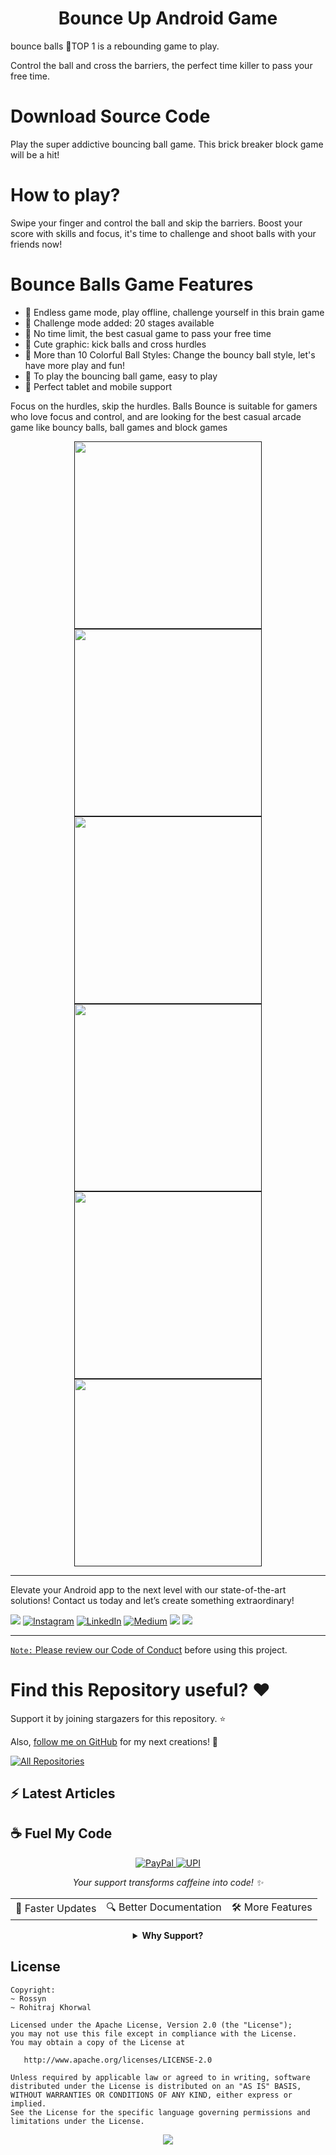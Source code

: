 <p align="center">
  <h1 align="center">Bounce Up Android Game</h1>
  
bounce balls
📣TOP 1 is a rebounding game to play.

Control the ball and cross the barriers, the perfect time killer to pass your free time.


# 

# Download Source Code
Play the super addictive bouncing ball game. This brick breaker block game will be a hit!

# How to play?
Swipe your finger and control the ball and skip the barriers. Boost your score with skills and focus, it's time to challenge and shoot balls with your friends now!

# Bounce Balls Game Features

- 🔹 Endless game mode, play offline, challenge yourself in this brain game
- 🎈 Challenge mode added: 20 stages available
- 🔹 No time limit, the best casual game to pass your free time
- 🎈 Cute graphic: kick balls and cross hurdles
- 🔹 More than 10 Colorful Ball Styles: Change the bouncy ball style, let's have more play and fun!
- 🎈 To play the bouncing ball game, easy to play
- 🎈 Perfect tablet and mobile support

Focus on the hurdles, skip the hurdles. Balls Bounce is suitable for gamers who love focus and control, and are looking for the best casual arcade game like bouncy balls, ball games and block games

<p align="center">
    <a href="">
      <img src="https://user-images.githubusercontent.com/97843190/188789276-771047b6-1aa6-4666-a36a-0fd533551139.png" width="300"/>
    </a>
    <a href="">
      <img src="https://user-images.githubusercontent.com/97843190/188789238-e305fe3a-73ae-42ab-8b0c-bbfec0a1cbcf.png" width="300"/>
    </a>
    <a href="">
      <img src="https://user-images.githubusercontent.com/97843190/188789250-a9b5f9c8-b215-4207-9f5e-9fc99630c078.png" width="300"/>
    </a>
       <a href="">
      <img src="https://user-images.githubusercontent.com/97843190/188789256-ed97e27f-f688-4a68-859e-fada05119d36.png" width="300"/>
    </a>
        <a href="">
      <img src="https://user-images.githubusercontent.com/97843190/188789263-81f341ce-3164-48e1-ba81-88907f462783.png" width="300"/>
    </a>
        <a href="">
      <img src="https://user-images.githubusercontent.com/97843190/188789268-f351a2cf-322b-49e7-b09b-3dd05d34af47.png" width="300"/>
    </a>
  </p>


---
  
Elevate your Android app to the next level with our state-of-the-art solutions! Contact us today and let’s create something extraordinary!

<div align="start">
  
<a href="mailto:banrossyn@gmail.com"><img src="https://img.shields.io/badge/Gmail-EA4335.svg?logo=Gmail&logoColor=white"></a>
[![Instagram](https://img.shields.io/badge/Instagram-%23E4405F.svg?logo=Instagram&logoColor=white)](https://instagram.com/rohitraj.khorwal) [![LinkedIn](https://img.shields.io/badge/LinkedIn-%230077B5.svg?logo=linkedin&logoColor=white)](https://www.linkedin.com/in/rohitrajkhorwal/) [![Medium](https://img.shields.io/badge/Medium-12100E?logo=medium&logoColor=white)](https://medium.com/@rohitrajkhorwal) 
<a href="https://t.me/banrossyn" target="_blank"><img src="https://img.shields.io/badge/Telegram-26A5E4.svg?logo=Telegram&logoColor=white"></a>
<a href="https://wa.me/+919694260426/" target="_blank"><img src="https://img.shields.io/badge/WhatsApp-25D366.svg?logo=WhatsApp&logoColor=white">
</div>


---

`Note:` Please review our [Code of Conduct](./CODE_OF_CONDUCT.md) before using this project.
# Find this Repository useful? ❤️

Support it by joining stargazers for this repository. ⭐

Also, [follow me on GitHub](https://github.com/AndroidWithRossyn/) for my next creations! 🤩

<p align="left">
<a href="https://github.com/AndroidWithRossyn?tab=repositories&sort=stargazers"><img alt="All Repositories" title="All Repositories" src="https://custom-icon-badges.demolab.com/badge/-Click%20Here%20For%20All%20My%20Repos-1F222E?style=for-the-badge&logoColor=white&logo=repo"/></a>
  
</p>


## :zap: Latest Articles

<!-- ARTICLES:START -->

<!-- ARTICLES:END -->




## ☕ Fuel My Code

<div align="center">
  <a href="https://www.paypal.com/paypalme/banrossyn">
    <img src="https://img.shields.io/badge/Support_My_Work-00457C?style=for-the-badge&logo=paypal&logoColor=white" alt="PayPal"/>
  </a>
   <a href="https://github.com/AndroidWithRossyn/AndroidWithRossyn/blob/main/donate/upi_scan.jpg?raw=true">
    <img src="https://img.shields.io/badge/Support_via_UPI-4CAF50?style=for-the-badge&logo=google-pay&logoColor=white" alt="UPI"/>
  </a>
  <p><i>Your support transforms caffeine into code! ✨</i></p>
  
  <table>
    <tr>
      <td>🚀 Faster Updates</td>
      <td>🔍 Better Documentation</td>
      <td>🛠️ More Features</td>
    </tr>
  </table>
  
  <details>
    <summary><b>Why Support?</b></summary>
    <p>Every contribution helps me dedicate more time to creating high-quality open source Code. Your support directly translates to better software for everyone!</p>
  </details>
</div>



## License

```
Copyright: 
~ Rossyn
~ Rohitraj Khorwal

Licensed under the Apache License, Version 2.0 (the "License");
you may not use this file except in compliance with the License.
You may obtain a copy of the License at

   http://www.apache.org/licenses/LICENSE-2.0

Unless required by applicable law or agreed to in writing, software
distributed under the License is distributed on an "AS IS" BASIS,
WITHOUT WARRANTIES OR CONDITIONS OF ANY KIND, either express or implied.
See the License for the specific language governing permissions and
limitations under the License.
```

<p align="center">
  <img src="https://capsule-render.vercel.app/api?type=waving&color=gradient&height=60&section=footer"/>
</p>

